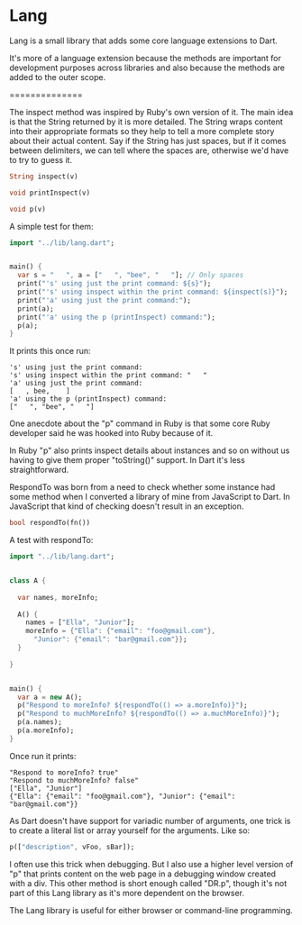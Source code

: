 Lang
====

Lang is a small library that adds some core language extensions to Dart.

It's more of a language extension because the methods are important for development purposes across libraries and also because the methods are added to the outer scope.

==============

The inspect method was inspired by Ruby's own version of it. The main idea is that the String returned by it is more detailed. The String wraps content into their appropriate formats so they help to tell a more complete story about their actual content. Say if the String has just spaces, but if it comes between delimiters, we can tell where the spaces are, otherwise we'd have to try to guess it.

```dart
String inspect(v)

void printInspect(v)

void p(v)
```

A simple test for them:


```dart
import "../lib/lang.dart";


main() {
  var s = "   ", a = ["   ", "bee", "   "]; // Only spaces
  print("'s' using just the print command: ${s}");
  print("'s' using inspect within the print command: ${inspect(s)}");
  print("'a' using just the print command:");
  print(a);
  print("'a' using the p (printInspect) command:");
  p(a);
}
```

It prints this once run:

```
's' using just the print command:    
's' using inspect within the print command: "   "
'a' using just the print command:
[   , bee,    ]
'a' using the p (printInspect) command:
["   ", "bee", "   "]
```

One anecdote about the "p" command in Ruby is that some core Ruby developer said he was hooked into Ruby because of it.

In Ruby "p" also prints inspect details about instances and so on without us having to give them proper "toString()" support. In Dart it's less straightforward.

RespondTo was born from a need to check whether some instance had some method when I converted a library of mine from JavaScript to Dart. In JavaScript that kind of checking doesn't result in an exception.

```dart
bool respondTo(fn())
```

A test with respondTo:

```dart
import "../lib/lang.dart";


class A {
  
  var names, moreInfo;
  
  A() {
    names = ["Ella", "Junior"];
    moreInfo = {"Ella": {"email": "foo@gmail.com"},
      "Junior": {"email": "bar@gmail.com"}};
  }
  
}


main() {
  var a = new A();
  p("Respond to moreInfo? ${respondTo(() => a.moreInfo)}");
  p("Respond to muchMoreInfo? ${respondTo(() => a.muchMoreInfo)}");
  p(a.names);
  p(a.moreInfo);
}
```

Once run it prints:

```
"Respond to moreInfo? true"
"Respond to muchMoreInfo? false"
["Ella", "Junior"]
{"Ella": {"email": "foo@gmail.com"}, "Junior": {"email": "bar@gmail.com"}}
```

As Dart doesn't have support for variadic number of arguments, one trick is to create a literal list or array yourself for the arguments. Like so:

```dart
p(["description", vFoo, sBar]);
```

I often use this trick when debugging. But I also use a higher level version of "p" that prints content on the web page in a debugging window created with a div. This other method is short enough called "DR.p", though it's not part of this Lang library as it's more dependent on the browser.

The Lang library is useful for either browser or command-line programming.

